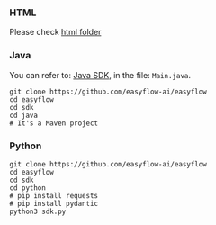 ### HTML
Please check [html folder](./html)

### Java
You can refer to: [Java SDK](../sdk/java), in the file: `Main.java`. 
```
git clone https://github.com/easyflow-ai/easyflow
cd easyflow
cd sdk
cd java
# It's a Maven project
```

### Python
```
git clone https://github.com/easyflow-ai/easyflow
cd easyflow
cd sdk
cd python
# pip install requests
# pip install pydantic
python3 sdk.py
```
